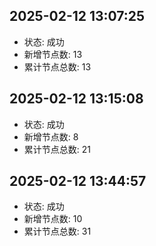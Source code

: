 ## 2025-02-12 13:07:25
- 状态: 成功
- 新增节点数: 13
- 累计节点总数: 13

## 2025-02-12 13:15:08
- 状态: 成功
- 新增节点数: 8
- 累计节点总数: 21

## 2025-02-12 13:44:57
- 状态: 成功
- 新增节点数: 10
- 累计节点总数: 31

